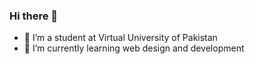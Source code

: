 ### Hi there 👋

- 🔭 I’m a student at Virtual University of Pakistan
- 🌱 I’m currently learning web design and development
